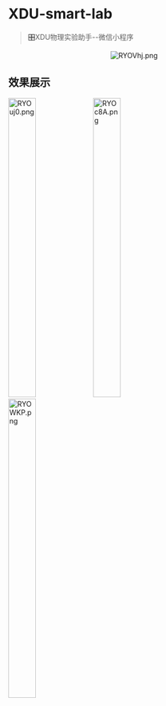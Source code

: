# XDU-smart-lab
> 🎛️XDU物理实验助手--微信小程序

<div align="center"><img src="https://z3.ax1x.com/2021/06/27/RYOVhj.png" alt="RYOVhj.png" border="0" /></div>

## 效果展示

<div>
  <img src="https://z3.ax1x.com/2021/06/27/RYOuj0.png" width = "33%" height = "600" alt="RYOuj0.png" border="0" />
  <img src="https://z3.ax1x.com/2021/06/27/RYOc8A.png" width = "33%" height = "600" alt="RYOc8A.png" border="0" />
  <img src="https://z3.ax1x.com/2021/06/27/RYOWKP.png" width = "33%" height = "600" alt="RYOWKP.png" border="0" />
</div>
